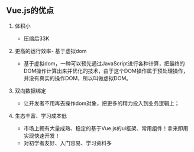 ## Vue.js的优点

1. 体积小
    - 压缩后33K

2. 更高的运行效率- 基于虚拟dom
    - 基于虚拟dom，一种可以预先通过JavaScript进行各种计算，把最终的DOM操作计算出来并优化的技术，由于这个DOM操作属于预处理操作，并没有真实的操作DOM，所以叫做虚拟DOM。

3. 双向数据绑定
    - 让开发者不用再去操作dom对象，把更多的精力投入到业务逻辑上；

4. 生态丰富、学习成本低
    - 市场上拥有大量成熟、稳定的基于Vue.js的ui框架、常用组件！拿来即用实现快速开发！
    - 对初学者友好、入门容易、学习资料多
